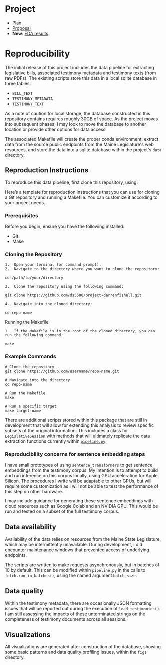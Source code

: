 # Project

- [Plan](docs/project-reports/plan.md)
- [Proposal](docs/project-reports/proposal.md)
- **New**: [EDA results](docs/project-reports/eda_phase1.md)

# Reproducibility

The initial release of this project includes the data pipeline for extracting legislative bills, associated testimony metadata and testimony texts (from raw PDFs). The existing scripts store this data in a local sqlite database in three tables: 

- `BILL_TEXT`
- `TESTIMONY_METADATA`
- `TESTIMONY_TEXT`

As a note of caution for local storage, the database constructed in this repository contains requires roughly 30GB of space. As the project moves into subsequent phases, I may look to move the database to another location or provide other options for data access. 

The associated Makefile will create the proper conda environment, extract data from the source public endpoints from the Maine Legislature's web resources, and store the data into a sqlite database within the project's `data` directory.

## Reproduction Instructions

To reproduce this data pipeline, first clone this repository, using: 

Here’s a template for reproduction instructions that you can use for cloning a Git repository and running a Makefile. You can customize it according to your project needs.

### Prerequisites

Before you begin, ensure you have the following installed:

- Git
- Make

### Cloning the Repository

	1.	Open your terminal (or command prompt).
	2.	Navigate to the directory where you want to clone the repository:

`cd /path/to/your/directory`


	3.	Clone the repository using the following command:

`git clone https://github.com/ds5500/project-darrenfishell.git`

	4.	Navigate into the cloned directory:

`cd repo-name`

Running the Makefile

	1.	If the Makefile is in the root of the cloned directory, you can run the following command:

`make`

### Example Commands
```
# Clone the repository
git clone https://github.com/username/repo-name.git

# Navigate into the directory
cd repo-name

# Run the Makefile
make

# Run a specific target
make target-name
```

There are additional scripts stored within this package that are still in development that will allow for extending this analysis to review specific subsets of the original information. This includes a class for `LegislativeSession` with methods that will ultimately replicate the data extraction functions currently within [`pipeline.py`](data-processing/src/pipeline.py). 

### Reproducibility concerns for sentence embedding steps
I have small prototypes of using `sentence_transformers` to get sentence embeddings from the testimony corpus. My intention is to attempt to build and run inference on this corpus locally, using GPU acceleration for Apple Silicon. The procedures I write will be adaptable to other GPUs, but will require some customization as I will not be able to test the performance of this step on other hardware. 

I may include guidance for generating these sentence embeddings with cloud resources such as Google Colab and an NVIDIA GPU. This would be run and tested on a subset of the full testimony corpus. 

## Data availability
Availability of the data relies on resources from the Maine State Legislature, which may be intermittently unavailable. During development, I did encounter maintenance windows that prevented access of underlying endpoints.

The scripts are written to make requests asynchronously, but in batches of 10 by default. This can be modified within `pipeline.py` in the calls to `fetch.run_in_batches()`, using the named argument `batch_size`.

## Data quality
Within the testimony metadata, there are occasionally JSON formatting issues that will be reported out during the execution of `load_testimonies()`. I am still assessing the impacts of these unterminated strings on the completeness of testimony documents across all sessions. 

## Visualizations
All visualizations are generated after construction of the database, showing some basic patterns and data quality profiling issues, within the `figs` directory.